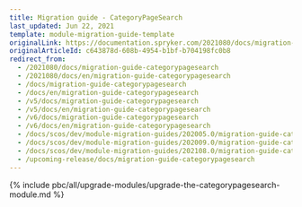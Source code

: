 ```yaml
---
title: Migration guide - CategoryPageSearch
last_updated: Jun 22, 2021
template: module-migration-guide-template
originalLink: https://documentation.spryker.com/2021080/docs/migration-guide-categorypagesearch
originalArticleId: c643878d-608b-4954-b1bf-b704198fc0b8
redirect_from:
  - /2021080/docs/migration-guide-categorypagesearch
  - /2021080/docs/en/migration-guide-categorypagesearch
  - /docs/migration-guide-categorypagesearch
  - /docs/en/migration-guide-categorypagesearch
  - /v5/docs/migration-guide-categorypagesearch
  - /v5/docs/en/migration-guide-categorypagesearch
  - /v6/docs/migration-guide-categorypagesearch
  - /v6/docs/en/migration-guide-categorypagesearch
  - /docs/scos/dev/module-migration-guides/202005.0/migration-guide-categorypagesearch.html
  - /docs/scos/dev/module-migration-guides/202009.0/migration-guide-categorypagesearch.html
  - /docs/scos/dev/module-migration-guides/202108.0/migration-guide-categorypagesearch.html
  - /upcoming-release/docs/migration-guide-categorypagesearch
---
```

{% include pbc/all/upgrade-modules/upgrade-the-categorypagesearch-module.md %} <!-- To edit, see /_includes/pbc/all/upgrade-modules/upgrade-the-categorypagesearch-module.md -->
